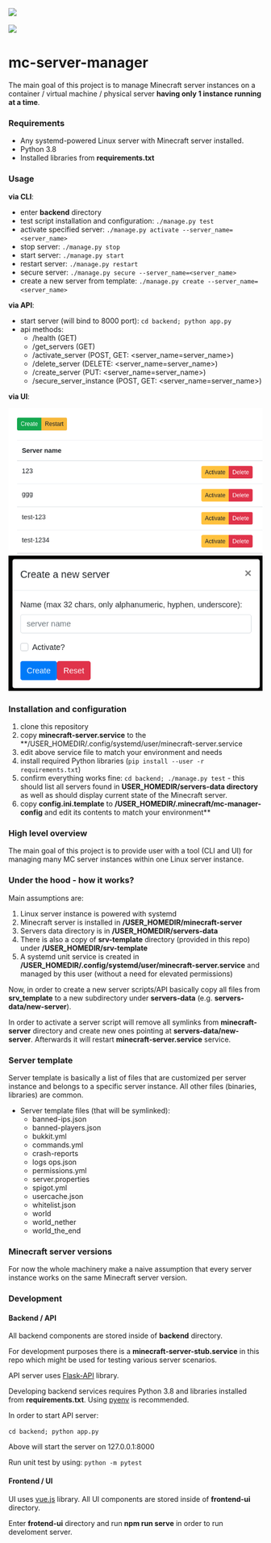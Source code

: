 ![](https://github.com/docent-net/mc-server-manager/workflows/CI%20for%20backend%20server/badge.svg)

![](https://github.com/docent-net/mc-server-manager/workflows/CI%20for%20frontend%20ui/badge.svg)

# mc-server-manager

The main goal of this project is to manage Minecraft server instances on
a container / virtual machine / physical server **having only 1 instance running at a time**.

### Requirements

- Any systemd-powered Linux server with Minecraft server installed.
- Python 3.8
- Installed libraries from **requirements.txt**

### Usage

**via CLI**:

- enter **backend** directory
- test script installation and configuration: `./manage.py test`
- activate specified server: `./manage.py activate --server_name=<server_name>`
- stop server: `./manage.py stop`
- start server: `./manage.py start`
- restart server: `./manage.py restart`
- secure server: `./manage.py secure --server_name=<server_name>`
- create a new server from template: `./manage.py create --server_name=<server_name>`

**via API**:

- start server (will bind to 8000 port): `cd backend; python app.py`
- api methods:
    - /health (GET)
    - /get_servers (GET)
    - /activate_server (POST, GET: <server_name=server_name>)
    - /delete_server (DELETE: <server_name=server_name>)
    - /create_server (PUT: <server_name=server_name>)
    - /secure_server_instance (POST, GET: <server_name=server_name>)

**via UI**:

![UI](docs/UI.png)
![UI](docs/UI-create-server.png)

### Installation and configuration

1. clone this repository
1. copy **minecraft-server.service** to the **/USER_HOMEDIR/.config/systemd/user/minecraft-server.service
1. edit above service file to match your environment and needs
1. install required Python libraries (`pip install --user -r requirements.txt`)
1. confirm everything works fine: `cd backend; ./manage.py test` - this should list all servers found in **USER_HOMEDIR/servers-data directory** as well as should display current state of the Minecraft server.
1. copy **config.ini.template** to **/USER_HOMEDIR/.minecraft/mc-manager-config** and edit its contents to match your environment**

### High level overview

The main goal of this project is to provide user with a tool (CLI and UI) for managing many MC server instances within one Linux server instance.

### Under the hood - how it works?

Main assumptions are:

1. Linux server instance is powered with systemd
1. Minecraft server is installed in **/USER_HOMEDIR/minecraft-server**
1. Servers data directory is in **/USER_HOMEDIR/servers-data**
1. There is also a copy of **srv-template** directory (provided in this repo) under **/USER_HOMEDIR/srv-template**
1. A systemd unit service is created in **/USER_HOMEDIR/.config/systemd/user/minecraft-server.service** and managed by this user (without a need for elevated permissions)

Now, in order to create a new server scripts/API basically copy all files from **srv_template** to a new subdirectory under **servers-data** (e.g. **servers-data/new-server**).

In order to activate a server script will remove all symlinks from **minecraft-server** directory and create new ones pointing at **servers-data/new-server**. Afterwards it will restart **minecraft-server.service** service.

### Server template

Server template is basically a list of files that are customized per server instance and belongs to a specific server instance. All other files (binaries, libraries) are common.

- Server template files (that will be symlinked):
    - banned-ips.json
    - banned-players.json
    - bukkit.yml
    - commands.yml
    - crash-reports
    - logs  ops.json
    - permissions.yml
    - server.properties
    - spigot.yml
    - usercache.json
    - whitelist.json
    - world
    - world_nether
    - world_the_end

### Minecraft server versions

For now the whole machinery make a naive assumption that every server instance works on the same Minecraft server version.

### Development


#### Backend / API

All backend components are stored inside of **backend** directory.

For development purposes there is a **minecraft-server-stub.service** in this repo which might be used for testing various server scenarios.

API server uses [Flask-API](https://www.flaskapi.org/) library. 

Developing backend services requires Python 3.8 and libraries installed from **requirements.txt**. Using [pyenv](https://github.com/pyenv/pyenv) is recommended.

In order to start API server:

`cd backend; python app.py`

Above will start the server on 127.0.0.1:8000

Run unit test by using: `python -m pytest`

#### Frontend / UI

UI uses [vue.js](https://vuejs.org/) library. All UI components are
stored inside of **frontend-ui** directory.

Enter **frotend-ui** directory and run **npm run serve** in order to run develoment server.